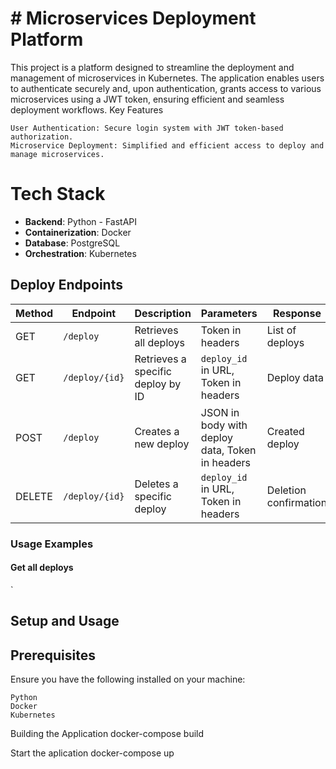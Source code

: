 # # Microservices Deployment Platform
This project is a platform designed to streamline the deployment and management of microservices in Kubernetes. The application enables users to authenticate securely and, upon authentication, grants access to various microservices using a JWT token, ensuring efficient and seamless deployment workflows.
Key Features

    User Authentication: Secure login system with JWT token-based authorization.
    Microservice Deployment: Simplified and efficient access to deploy and manage microservices.
#
# Tech Stack

- **Backend**: Python - FastAPI  
- **Containerization**: Docker  
- **Database**: PostgreSQL  
- **Orchestration**: Kubernetes

## Deploy Endpoints

| Method  | Endpoint           | Description                                | Parameters          | Response |
|---------|--------------------|--------------------------------------------|---------------------|-----------|
| GET     | `/deploy`          | Retrieves all deploys                      | Token in headers    | List of deploys |
| GET     | `/deploy/{id}`     | Retrieves a specific deploy by ID          | `deploy_id` in URL, Token in headers | Deploy data |
| POST    | `/deploy`          | Creates a new deploy                       | JSON in body with deploy data, Token in headers | Created deploy |
| DELETE  | `/deploy/{id}`     | Deletes a specific deploy                  | `deploy_id` in URL, Token in headers | Deletion confirmation |

### Usage Examples

#### Get all deploys
`


## Setup and Usage
## Prerequisites

Ensure you have the following installed on your machine:

    Python
    Docker 
    Kubernetes

Building the Application
docker-compose build

Start the aplication
docker-compose up
